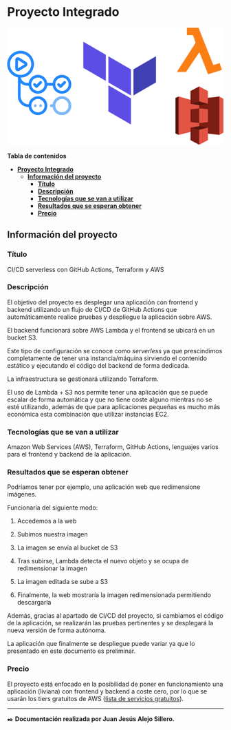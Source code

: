 # **Proyecto Integrado**

<p align="center">
  <img src="img/portada.png" alt="Portada" />
</p>

**Tabla de contenidos**

- [**Proyecto Integrado**](#proyecto-integrado)
  - [**Información del proyecto**](#información-del-proyecto)
    - [**Título**](#título)
    - [**Descripción**](#descripción)
    - [**Tecnologías que se van a utilizar**](#tecnologías-que-se-van-a-utilizar)
    - [**Resultados que se esperan obtener**](#resultados-que-se-esperan-obtener)
    - [**Precio**](#precio)

## **Información del proyecto**

### **Título**

CI/CD serverless con GitHub Actions, Terraform y AWS

### **Descripción**

El objetivo del proyecto es desplegar una aplicación con frontend y backend utilizando un flujo de CI/CD de GitHub Actions que automáticamente realice pruebas y despliegue la aplicación sobre AWS.

El backend funcionará sobre AWS Lambda y el frontend se ubicará en un bucket S3.

Este tipo de configuración se conoce como *serverless* ya que prescindimos completamente de tener una instancia/máquina sirviendo el contenido estático y ejecutando el código del backend de forma dedicada.

La infraestructura se gestionará utilizando Terraform.

El uso de Lambda + S3 nos permite tener una aplicación que se puede escalar de forma automática y que no tiene coste alguno mientras no se esté utilizando, además de que para aplicaciones pequeñas es mucho más económica esta combinación que utilizar instancias EC2.

### **Tecnologías que se van a utilizar**

Amazon Web Services (AWS), Terraform, GitHub Actions, lenguajes varios para el frontend y backend de la aplicación.

### **Resultados que se esperan obtener**

Podríamos tener por ejemplo, una aplicación web que redimensione imágenes.

Funcionaría del siguiente modo:

1. Accedemos a la web

2. Subimos nuestra imagen

3. La imagen se envía al bucket de S3

4. Tras subirse, Lambda detecta el nuevo objeto y se ocupa de redimensionar la imagen

5. La imagen editada se sube a S3

6. Finalmente, la web mostraría la imagen redimensionada permitiendo descargarla

Además, gracias al apartado de CI/CD del proyecto, si cambiamos el código de la aplicación, se realizarán las pruebas pertinentes y se desplegará la nueva versión de forma autónoma.

La aplicación que finalmente se despliegue puede variar ya que lo presentado en este documento es preliminar.

### **Precio**

El proyecto está enfocado en la posibilidad de poner en funcionamiento una aplicación (liviana) con frontend y backend a coste cero, por lo que se usarán los tiers gratuitos de AWS ([lista de servicios gratuitos](https://aws.amazon.com/es/free/?all-free-tier.sort-by=item.additionalFields.SortRank&all-free-tier.sort-order=asc&awsf.Free%20Tier%20Types=*all&awsf.Free%20Tier%20Categories=*all)).

---

✒️ **Documentación realizada por Juan Jesús Alejo Sillero.**
